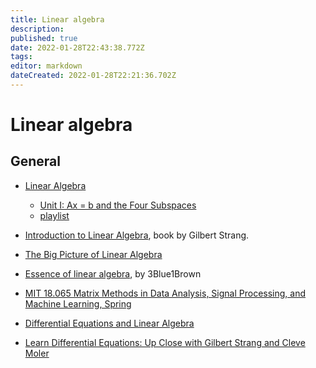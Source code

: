 ```yaml
---
title: Linear algebra
description: 
published: true
date: 2022-01-28T22:43:38.772Z
tags: 
editor: markdown
dateCreated: 2022-01-28T22:21:36.702Z
---
```


# Linear algebra

## General

* [Linear Algebra](https://ocw.mit.edu/courses/mathematics/18-06-linear-algebra-spring-2010/index.htm)
  * [Unit I: Ax = b and the Four Subspaces](https://ocw.mit.edu/courses/mathematics/18-06sc-linear-algebra-fall-2011/ax-b-and-the-four-subspaces/)
  * [playlist](https://www.youtube.com/watch?v=8o5Cmfpeo6g&list=PLE7DDD91010BC51F8&index=40)
* [Introduction to Linear Algebra](https://math.mit.edu/~gs/linearalgebra/), book by Gilbert Strang.
* [The Big Picture of Linear Algebra](https://www.youtube.com/watch?v=ggWYkes-n6E)
* [Essence of linear algebra](https://www.youtube.com/watch?v=fNk_zzaMoSs&list=PLZHQObOWTQDPD3MizzM2xVFitgF8hE_ab&index=18), by  3Blue1Brown

* [MIT 18.065 Matrix Methods in Data Analysis, Signal Processing, and Machine Learning, Spring ](https://www.youtube.com/watch?v=Cx5Z-OslNWE&list=PLUl4u3cNGP63oMNUHXqIUcrkS2PivhN3k)

* [Differential Equations and Linear Algebra](https://ocw.mit.edu/resources/res-18-009-learn-differential-equations-up-close-with-gilbert-strang-and-cleve-moler-fall-2015/differential-equations-and-linear-algebra/)
* [Learn Differential Equations: Up Close with Gilbert Strang and Cleve Moler](https://ocw.mit.edu/resources/res-18-009-learn-differential-equations-up-close-with-gilbert-strang-and-cleve-moler-fall-2015/index.htm)
